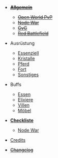 - [~~**Allgemein**~~](general.md)
	- [~~Open World PvP~~](general/pvp.md)
	- [~~Node War~~](general/node_war.md)
	- [~~GvG~~](general/gvg.md)
	- [~~Red Battlefield~~](general/red_battlefield.md)
	
- Ausrüstung
	- [Essenziell](supplies/essentials.md)
	- [Kristalle](supplies/crystals.md)
	- [Pferd](supplies/horse.md)
	- [Fort](supplies/fort.md)
	- [Sonstiges](supplies/etc.md)
	
- Buffs
	- [Essen](buffs/food.md)
	- [Elixiere](buffs/elixiers.md)
	- [Villen](buffs/villa.md)
	- [Möbel](buffs/interior.md)
	
- [**Checkliste**](checklist.md)
	- [Node War](checklist/node_war.md)
	
- [Credits](credits.md)

- [~~Changelog~~](changelog.md)
